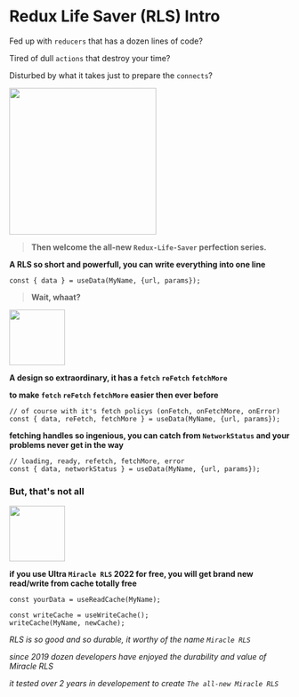 # Redux Life Saver (RLS) Intro

Fed up with `reducers` that has a dozen lines of code?

Tired of dull `actions` that destroy your time?

Disturbed by what it takes just to prepare the `connects`?

<img src="https://i.imgur.com/Ppv5RhZ.gif" width="264" height="264">


>**Then welcome the all-new `Redux-Life-Saver` perfection series.**

**A RLS so short and powerfull, you can write everything into one line**

```
const { data } = useData(MyName, {url, params});
```


>**Wait, whaat?**

<img src="https://media2.giphy.com/media/fpXxIjftmkk9y/giphy.gif?cid=ecf05e47p5s3plr3gx8kfb68k0joan9pxna4xkigti49b1du&rid=giphy.gif" width="100" height="100">


**A design so extraordinary, it has a `fetch` `reFetch` `fetchMore`**

**to make `fetch` `reFetch` `fetchMore` easier then ever before**

```
// of course with it's fetch policys (onFetch, onFetchMore, onError)
const { data, reFetch, fetchMore } = useData(MyName, {url, params});
```


**fetching handles so ingenious, you can catch from `NetworkStatus` and your problems never get in the way**

```
// loading, ready, refetch, fetchMore, error
const { data, networkStatus } = useData(MyName, {url, params});
```


### But, that's not all

<img src="https://media0.giphy.com/media/11lLyyfu7GfjH2/giphy.gif?cid=790b761179b6bbb7cce285a3679940a7045e4aabf97648eb&rid=giphy.gif" width="100" height="100">

**if you use Ultra `Miracle RLS` 2022 for free, you will get brand new read/write from cache totally free**
```
const yourData = useReadCache(MyName);
```
```
const writeCache = useWriteCache();
writeCache(MyName, newCache);
```

*RLS is so good and so durable, it worthy of the name `Miracle RLS`*

*since 2019 dozen developers have enjoyed the durability and value of Miracle RLS*

*it tested over 2 years in developement to create `The all-new Miracle RLS`*
